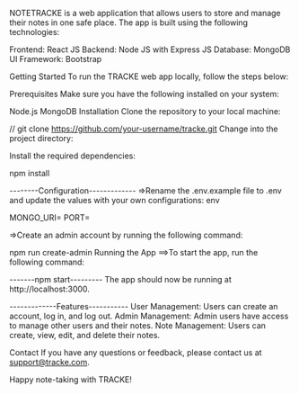 NOTETRACKE is a web application that allows users to store and manage their notes in one safe place. The app is built using the following technologies:

Frontend: React JS
Backend: Node JS with Express JS
Database: MongoDB
UI Framework: Bootstrap

Getting Started
To run the TRACKE web app locally, follow the steps below:

Prerequisites
Make sure you have the following installed on your system:

Node.js
MongoDB
Installation
Clone the repository to your local machine:

// git clone https://github.com/your-username/tracke.git
Change into the project directory:

Install the required dependencies:

npm install

--------Configuration-------------
=>Rename the .env.example file to .env and update the values with your own configurations:
env

MONGO_URI=<your-mongodb-uri>
PORT=<your-port-number>

=>Create an admin account by running the following command:

npm run create-admin
Running the App
==>To start the app, run the following command:

-------npm start---------
The app should now be running at http://localhost:3000.

-------------Features-----------
User Management: Users can create an account, log in, and log out.
Admin Management: Admin users have access to manage other users and their notes.
Note Management: Users can create, view, edit, and delete their notes.

Contact
If you have any questions or feedback, please contact us at support@tracke.com.

Happy note-taking with TRACKE!
